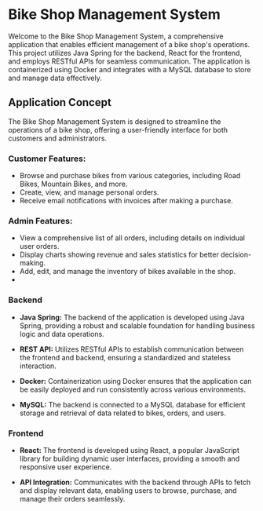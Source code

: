 # Bike Shop Management System


Welcome to the Bike Shop Management System, a comprehensive application that enables efficient management of a bike shop's operations. This project utilizes Java Spring for the backend, React for the frontend, and employs RESTful APIs for seamless communication. The application is containerized using Docker and integrates with a MySQL database to store and manage data effectively.


## Application Concept

The Bike Shop Management System is designed to streamline the operations of a bike shop, offering a user-friendly interface for both customers and administrators.

### Customer Features:
- Browse and purchase bikes from various categories, including Road Bikes, Mountain Bikes, and more.
- Create, view, and manage personal orders.
- Receive email notifications with invoices after making a purchase.

### Admin Features:
- View a comprehensive list of all orders, including details on individual user orders.
- Display charts showing revenue and sales statistics for better decision-making.
- Add, edit, and manage the inventory of bikes available in the shop.
- 

### Backend
- **Java Spring:** The backend of the application is developed using Java Spring, providing a robust and scalable foundation for handling business logic and data operations.

- **REST API:** Utilizes RESTful APIs to establish communication between the frontend and backend, ensuring a standardized and stateless interaction.

- **Docker:** Containerization using Docker ensures that the application can be easily deployed and run consistently across various environments.

- **MySQL:** The backend is connected to a MySQL database for efficient storage and retrieval of data related to bikes, orders, and users.

### Frontend
- **React:** The frontend is developed using React, a popular JavaScript library for building dynamic user interfaces, providing a smooth and responsive user experience.

- **API Integration:** Communicates with the backend through APIs to fetch and display relevant data, enabling users to browse, purchase, and manage their orders seamlessly.

